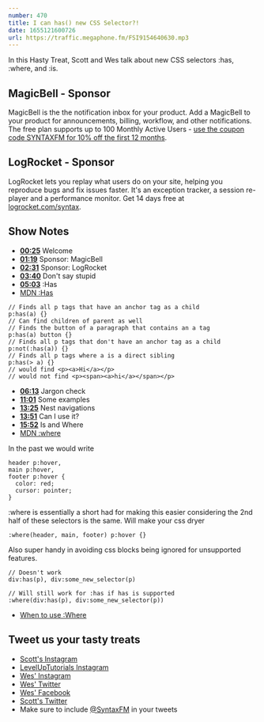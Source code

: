 ```yaml
---
number: 470
title: I can has() new CSS Selector?!
date: 1655121600726
url: https://traffic.megaphone.fm/FSI9154640630.mp3
---
```


In this Hasty Treat, Scott and Wes talk about new CSS selectors :has, :where, and :is.

## MagicBell - Sponsor

MagicBell is the the notification inbox for your product. Add a MagicBell to your product for announcements, billing, workflow, and other notifications. The free plan supports up to 100 Monthly Active Users - [use the coupon code SYNTAXFM for 10% off the first 12 months](https://www.magicbell.com).

## LogRocket - Sponsor

LogRocket lets you replay what users do on your site, helping you reproduce bugs and fix issues faster. It's an exception tracker, a session re-player and a performance monitor. Get 14 days free at [logrocket.com/syntax](https://logrocket.com/syntax).

## Show Notes

* **[00:25](#t=00:25)** Welcome
* **[01:19](#t=01:19)** Sponsor: MagicBell
* **[02:31](#t=02:31)** Sponsor: LogRocket
* **[03:40](#t=03:40)** Don't say stupid
* **[05:03](#t=05:03)** :Has
* [MDN :Has](https://developer.mozilla.org/en-US/docs/Web/CSS/:has)

```
// Finds all p tags that have an anchor tag as a child
p:has(a) {}
// Can find children of parent as well
// Finds the button of a paragraph that contains an a tag 
p:has(a) button {}
// Finds all p tags that don't have an anchor tag as a child
p:not(:has(a)) {}
// Finds all p tags where a is a direct sibling
p:has(> a) {}
// would find <p><a>Hi</a></p>
// would not find <p><span><a>hi</a></span></p>
```

* **[06:13](#t=06:13)** Jargon check
* **[11:01](#t=11:01)** Some examples
* **[13:25](#t=13:25)** Nest navigations
* **[13:51](#t=13:51)** Can I use it?
* **[15:52](#t=15:52)** Is and Where
* [MDN :where](https://developer.mozilla.org/en-US/docs/Web/CSS/:where)

In the past we would write

```
header p:hover,
main p:hover,
footer p:hover {
  color: red;
  cursor: pointer;
}
```

:where is essentially a short had for making this easier considering the 2nd half of these selectors is the same. Will make your css dryer

```
:where(header, main, footer) p:hover {}
```

Also super handy in avoiding css blocks being ignored for unsupported features.

```
// Doesn't work
div:has(p), div:some_new_selector(p)

// Will still work for :has if has is supported
:where(div:has(p), div:some_new_selector(p))
```

* [When to use :Where](https://developer.mozilla.org/en-US/docs/Web/CSS/:where#examples)

## Tweet us your tasty treats

* [Scott's Instagram](https://www.instagram.com/stolinski/)
* [LevelUpTutorials Instagram](https://www.instagram.com/LevelUpTutorials/)
* [Wes' Instagram](https://www.instagram.com/wesbos/)
* [Wes' Twitter](https://twitter.com/wesbos)
* [Wes' Facebook](https://www.facebook.com/wesbos.developer)
* [Scott's Twitter](https://twitter.com/stolinski)
* Make sure to include [@SyntaxFM](https://twitter.com/SyntaxFM) in your tweets
